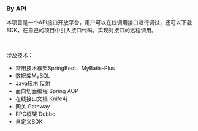 ### By API

本项目是一个API接口开放平台，用户可以在线调用接口进行调试，还可以下载SDK，在自己的项目中引入接口代码，实现对接口的远程调用。

<br>

涉及技术：

+ 常用技术框架SpringBoot、MyBatis-Plus
+ 数据库MySQL
+ Java技术 反射
+ 面向切面编程 Spring AOP
+ 在线接口文档 Knife4j
+ 网关 Gateway
+ RPC框架 Dubbo
+ 自定义SDK